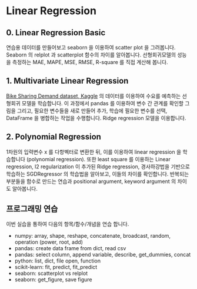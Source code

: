 # Linear Regression

## 0. Linear Regression Basic

연습용 데이터를 만들어보고 seaborn 을 이용하여 scatter plot 을 그려봅니다. Seaborn 의 relplot 과 scatterplot 함수의 차이를 알아봅니다. 선형회귀모델의 성능을 측정하는 MAE, MAPE, MSE, RMSE, R-square 를 직접 계산해 봅니다.

## 1. Multivariate Linear Regression

[Bike Sharing Demand dataset, Kaggle](https://www.kaggle.com/c/bike-sharing-demand) 의 데이터를 이용하여 수요를 예측하는 선형회귀 모델을 학습합니다. 이 과정에서 pandas 를 이용하여 변수 간 관계를 확인할 그림을 그리고, 필요한 변수들을 새로 만들어 추가, 학습에 필요한 변수를 선택, DataFrame 을 병합하는 작업을 수행합니다. Ridge regression 모델을 이용합니다.

## 2. Polynomial Regression

1차원의 입력변수 x 를 다항벡터로 변환한 뒤, 이를 이용하여 linear regression 을 학습합니다 (polynomial regression). 또한 least square 를 이용하는 Linear regression, l2 regularization 이 추가된 Ridge regression, 경사하강법을 기반으로 학습하는 SGDRegressor 의 학습법을 알아보고, 이들의 차이를 확인합니다. 반복되는 부분들을 함수로 만드는 연습과 positional argument, keyword argument 의 차이도 알아봅니다.

## 프로그래밍 연습

이번 실습을 통하여 다음의 항목/함수/개념을 연습 합니다.

- numpy: array, shape, reshape, concatenate, broadcast, random, operation (power, root, add)
- pandas: create data frame from dict, read csv
- pandas: select column, append variable, describe, get_dummies, concat
- python: list, dict, file open, function
- scikit-learn: fit, predict, fit_predict
- seaborn: scatterplot vs relplot
- seaborn: get_figure, save figure
